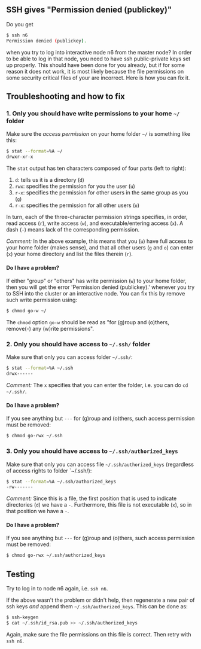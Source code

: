 ## SSH gives "Permission denied (publickey)"
Do you get
```sh
$ ssh n6
Permission denied (publickey).
```
when you try to log into interactive node n6 from the master node?  In order to be able to log in that node, you need to have ssh public-private keys set up properly.  This should have been done for you already, but if for some reason it does not work, it is most likely because the file permissions on some security critical files of your are incorrect.  Here is how you can fix it.

## Troubleshooting and how to fix

### 1. Only you should have write permissions to your home `~/` folder

Make sure the _access permission_ on your home folder `~/` is something like this:
```sh
$ stat --format=%A ~/
drwxr-xr-x
```
The `stat` output has ten characters composed of four parts (left to right):

1.   `d`: tells us it is a directory (`d`)
2. `rwx`: specifies the permission for you the user (`u`)
3. `r-x`: specifies the permission for other users in the
   same group as you (`g`)
4. `r-x`: specifies the permission for all other users (`o`)

In turn, each of the three-character permission strings specifies, in order, read access (`r`), write access (`w`), and executable/entering access (`x`).  A dash (`-`) means lack of the corresponding permission.

_Comment:_ In the above example, this means that you (`u`) have full access to your home folder (makes sense), and that all other users (`g` and `o`) can enter (`x`) your home directory and list the files therein (`r`).


#### Do I have a problem?
If either "group" or "others" has write permission (`w`) to your home folder, then you will get the error 'Permission denied (publickey).' whenever you try to SSH into the cluster or an interactive node.  You can fix this by remove such write permission using:
```sh
$ chmod go-w ~/
```
The `chmod` option `go-w` should be read as "for (g)roup and (o)thers, remove(-) any (w)rite permissions".


### 2. Only you should have access to `~/.ssh/` folder

Make sure that only you can access folder `~/.ssh/`:
```sh
$ stat --format=%A ~/.ssh
drwx------
```
_Comment:_ The `x` specifies that you can enter the folder, i.e. you can do `cd ~/.ssh/`.

#### Do I have a problem?
If you see anything but `---` for (g)roup and (o)thers, such access permission must be removed:
```sh
$ chmod go-rwx ~/.ssh
```


### 3. Only you should have access to `~/.ssh/authorized_keys`

Make sure that only you can access file `~/.ssh/authorized_keys` (regardless of access rights to folder `~/.ssh/):
```sh
$ stat --format=%A ~/.ssh/authorized_keys
-rw-------
```
_Comment:_ Since this is a file, the first position that is used to indicate directories (`d`) we have a `-`.  Furthermore, this file is not executable (`x`), so in that position we have a `-`.

#### Do I have a problem?
If you see anything but `---` for (g)roup and (o)thers, such access permission must be removed:
```sh
$ chmod go-rwx ~/.ssh/authorized_keys
```


## Testing
Try to log in to node n6 again, i.e. `ssh n6`.

If the above wasn't the problem or didn't help, then regenerate a new pair of ssh keys _and_ append them `~/.ssh/authorized_keys`.  This can be done as:
```sh
$ ssh-keygen
$ cat ~/.ssh/id_rsa.pub >> ~/.ssh/authorized_keys
```
Again, make sure the file permissions on this file is correct.  Then retry with `ssh n6`.

